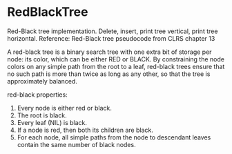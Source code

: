 # RedBlackTree
Red-Black tree implementation. Delete, insert, print tree vertical, print tree horizontal.
Reference: Red-Black tree pseudocode from CLRS chapter 13

A red-black tree is a binary search tree with one extra bit of storage per node: its color, 
which can be either RED or BLACK. By constraining the node colors on any simple path from the root to a leaf, 
red-black trees ensure that no such path is more than twice as long as any other, 
so that the tree is approximately balanced.

red-black properties:
1. Every node is either red or black.
2. The root is black.
3. Every leaf (NIL) is black.
4. If a node is red, then both its children are black.
5. For each node, all simple paths from the node to descendant leaves contain the same number of black nodes.
